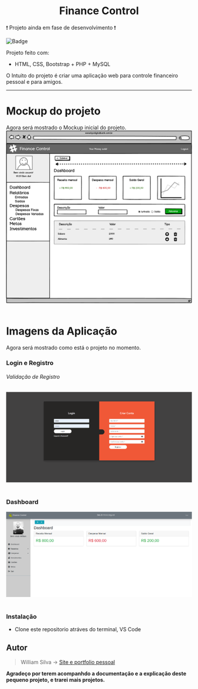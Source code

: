 # <center>Finance Control</center>



:heavy_exclamation_mark: Projeto ainda em fase de desenvolvimento :exclamation:



![Badge](https://img.shields.io/static/v1?label=bootstrap&message=PHP8.2&color=white&style=for-the-badge&logo=bootstrap)


Projeto feito com:
 - HTML, CSS, Bootstrap + PHP + MySQL 

O Intuito do projeto é criar uma aplicação web para controle financeiro pessoal e para amigos.
___

# Mockup do projeto
Agora será mostrado o Mockup inicial do projeto.
![mockup projeto finance control](assets/control_finance_mockup.png)
&nbsp;

# Imagens da Aplicação
Agora será mostrado como está o projeto no momento.

### Login e Registro


###### Validação de Registro
![finance control](assets/validate_register_form.gif)
&nbsp;
### Dashboard
![finance control](assets/finance-control.png)
&nbsp;

### Instalação
- Clone este repositorio atráves do terminal, VS Code 

## Autor

> William Silva -> [Site e portfolio pessoal](https://bywilliams.github.io/portfolio/)

**Agradeço por terem acompanhdo a documentação e a explicação deste pequeno projeto, e trarei mais projetos.**
